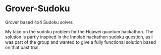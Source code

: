 # Grover-Sudoku
Grover based 4x4 Sudoku solver.

My take on the sudoku problem for the Huawei quantum hackathon. The solution is partly inspired in the Innolab hackathon sudoku question, as I was part of the group and wanted to give a fully functional solution based on that past trial.

